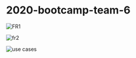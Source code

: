 # 2020-bootcamp-team-6


![FR1](https://user-images.githubusercontent.com/29989590/90433043-e3099a00-e0d3-11ea-8693-240cad1238c3.png)

![fr2](https://user-images.githubusercontent.com/29989590/90433145-092f3a00-e0d4-11ea-96cf-40cd58458b27.png)

![use cases](https://user-images.githubusercontent.com/29989590/90433163-10eede80-e0d4-11ea-94e1-6dc4ad67579d.png)
